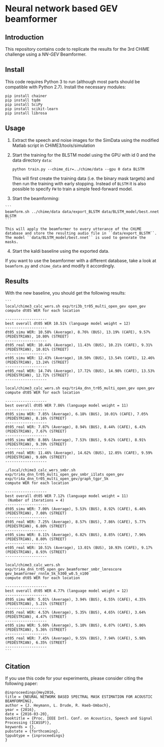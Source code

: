 # Neural network based GEV beamformer

## Introduction

This repository contains code to replicate the results for the 3rd CHiME challenge using a *NN-GEV* Beamformer.

## Install

This code requires Python 3 to run (although most parts should be compatible with Python 2.7). Install the necessary modules:

```
pip install chainer
pip install tqdm
pip install SciPy
pip install scikit-learn
pip install librosa
```

## Usage

  1. Extract the speech and noise images for the SimData using the modified Matlab script in CHiME3/tools/simulation
  2. Start the training for the BLSTM model using the GPU with id 0 and the data directory ``data``:
  
      ```
      python train.py --chime_dir=../chime/data --gpu 0 data BLSTM
      ```
      
      This will first create the training data (i.e. the binary mask targets) and then run the training with early stopping. Instead of ``BLSTM`` it is also possible to specify ``FW`` to train a simple feed-forward model.
      
  3. Start the beamforming:
  
    ```
    beamform.sh ../chime/data data/export_BLSTM data/BLSTM_model/best.nnet BLSTM
    ```
    
    This will apply the beamformer to every utterance of the CHiME database and store the resulting audio file in ``data/export_BLSTM``. The model ``data/BLSTM_model/best.nnet`` is used to generate the masks.
    
  4. Start the kaldi baseline using the exported data.

  If you want to use the beamformer with a different database, take a look at ``beamform.py`` and ``chime_data`` and modify it accordingly.

## Results
With the new baseline, you should get the following results:
  
    ```
    local/chime3_calc_wers.sh exp/tri3b_tr05_multi_open_gev open_gev
    compute dt05 WER for each location
    
    -------------------
    best overall dt05 WER 10.51% (language model weight = 12)
    -------------------
    dt05_simu WER: 10.58% (Average), 8.76% (BUS), 13.19% (CAFE), 9.57% (PEDESTRIAN), 10.80% (STREET)
    -------------------
    dt05_real WER: 10.44% (Average), 11.43% (BUS), 10.21% (CAFE), 9.31% (PEDESTRIAN), 10.81% (STREET)
    -------------------
    et05_simu WER: 12.43% (Average), 10.50% (BUS), 13.54% (CAFE), 12.46% (PEDESTRIAN), 13.24% (STREET)
    -------------------
    et05_real WER: 14.74% (Average), 17.72% (BUS), 14.98% (CAFE), 13.53% (PEDESTRIAN), 12.72% (STREET)
    -------------------

    local/chime3_calc_wers.sh exp/tri4a_dnn_tr05_multi_open_gev open_gev
    compute dt05 WER for each location
    
    -------------------
    best overall dt05 WER 7.86% (language model weight = 11)
    -------------------
    dt05_simu WER: 7.85% (Average), 6.18% (BUS), 10.01% (CAFE), 7.05% (PEDESTRIAN), 8.16% (STREET)
    -------------------
    dt05_real WER: 7.87% (Average), 8.94% (BUS), 8.44% (CAFE), 6.43% (PEDESTRIAN), 7.67% (STREET)
    -------------------
    et05_simu WER: 8.86% (Average), 7.53% (BUS), 9.62% (CAFE), 8.91% (PEDESTRIAN), 9.39% (STREET)
    -------------------
    et05_real WER: 11.46% (Average), 14.62% (BUS), 12.05% (CAFE), 9.59% (PEDESTRIAN), 9.60% (STREET)
    -------------------
    
    ./local/chime3_calc_wers_smbr.sh exp/tri4a_dnn_tr05_multi_open_gev_smbr_i1lats open_gev exp/tri4a_dnn_tr05_multi_open_gev/graph_tgpr_5k
    compute WER for each location
    
    -------------------
    best overall dt05 WER 7.12% (language model weight = 11)
     (Number of iterations = 4)
    -------------------
    dt05_simu WER: 7.00% (Average), 5.53% (BUS), 8.92% (CAFE), 6.46% (PEDESTRIAN), 7.08% (STREET)
    -------------------
    dt05_real WER: 7.25% (Average), 8.57% (BUS), 7.86% (CAFE), 5.77% (PEDESTRIAN), 6.80% (STREET)
    -------------------
    et05_simu WER: 8.11% (Average), 6.82% (BUS), 8.85% (CAFE), 7.96% (PEDESTRIAN), 8.80% (STREET)
    -------------------
    et05_real WER: 10.51% (Average), 13.01% (BUS), 10.93% (CAFE), 9.17% (PEDESTRIAN), 8.93% (STREET)
    -------------------
    
    local/chime3_calc_wers.sh exp/tri4a_dnn_tr05_open_gev_beamformer_smbr_lmrescore gev_beamformer_rnnlm_5k_h300_w0.5_n100
    compute dt05 WER for each location
    
    -------------------
    best overall dt05 WER 4.77% (language model weight = 12)
    -------------------
    dt05_simu WER: 5.01% (Average), 3.94% (BUS), 6.55% (CAFE), 4.35% (PEDESTRIAN), 5.21% (STREET)
    -------------------
    dt05_real WER: 4.53% (Average), 5.35% (BUS), 4.65% (CAFE), 3.64% (PEDESTRIAN), 4.47% (STREET)
    -------------------
    et05_simu WER: 5.60% (Average), 5.10% (BUS), 6.07% (CAFE), 5.86% (PEDESTRIAN), 5.36% (STREET)
    -------------------
    et05_real WER: 7.45% (Average), 9.55% (BUS), 7.94% (CAFE), 5.98% (PEDESTRIAN), 6.35% (STREET)
    -------------------
    ```
    
## Citation
  If you use this code for your experiments, please consider citing the following paper:
  
  ```
  @inproceedings{Hey2016,
  title = {NEURAL NETWORK BASED SPECTRAL MASK ESTIMATION FOR ACOUSTIC BEAMFORMING},
  author = {J. Heymann, L. Drude, R. Haeb-Umbach},
  year = {2016},
  date = {2016-03-20},
  booktitle = {Proc. IEEE Intl. Conf. on Acoustics, Speech and Signal Processing (ICASSP)},
  keywords = {},
  pubstate = {forthcoming},
  tppubtype = {inproceedings}
  }
  ```

